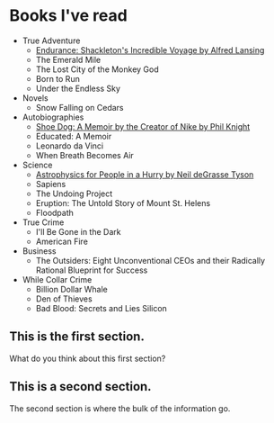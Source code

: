 # Books I've read

* True Adventure
  * [Endurance: Shackleton's Incredible Voyage by Alfred Lansing]("https://www.amazon.com/Endurance-Shackletons-Incredible-Alfred-Lansing/dp/0465062881/ref=sr_1_2?ie=UTF8&qid=1511912493&sr=8-2&keywords=endurance)
  * The Emerald Mile
  * The Lost City of the Monkey God
  * Born to Run
  * Under the Endless Sky
* Novels
  * Snow Falling on Cedars
* Autobiographies
  * [Shoe Dog: A Memoir by the Creator of Nike by Phil Knight]("https://www.amazon.com/Shoe-Dog-Memoir-Creator-Nike/dp/1501135910/ref=sr_1_1?ie=UTF8&qid=1507749681&sr=8-1&keywords=shoedog")
  * Educated: A Memoir
  * Leonardo da Vinci
  * When Breath Becomes Air
* Science 
  * [Astrophysics for People in a Hurry by Neil deGrasse Tyson]("https://www.amazon.com/Astrophysics-People-Hurry-deGrasse-Tyson-ebook/dp/B01MAWT2MO/ref=sr_1_1?ie=UTF8&qid=1508552758&sr=8-1&keywords=astrophysics")
  * Sapiens
  * The Undoing Project
  * Eruption: The Untold Story of Mount St. Helens
  * Floodpath
* True Crime
  * I'll Be Gone in the Dark
  * American Fire
* Business
  * The Outsiders: Eight Unconventional CEOs and their Radically Rational Blueprint for Success
* While Collar Crime
  * Billion Dollar Whale
  * Den of Thieves
  * Bad Blood: Secrets and Lies Silicon 

## This is the first section.
What do you think about this first section?

## This is a second section. 
The second section is where the bulk of the information go. 
